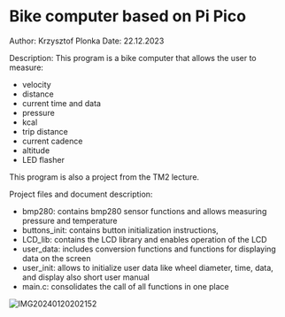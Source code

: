# Bike computer based on Pi Pico
Author: Krzysztof Plonka
Date: 22.12.2023

Description:
This program is a bike computer that allows the user to measure:
- velocity
- distance
- current time and data 
- pressure
- kcal
- trip distance
- current cadence
- altitude
- LED flasher

This program is also a project from the TM2 lecture.

Project files and document description:
- bmp280: contains bmp280 sensor functions and allows measuring pressure and temperature
- buttons_init: contains button initialization instructions, 
- LCD_lib: contains the LCD library and enables operation of the LCD
- user_data: includes conversion functions and functions for displaying data on the screen
- user_init: allows to initialize user data like wheel diameter, time, data, and display also short user manual
- main.c: consolidates the call of all functions in one place 

![IMG20240120202152](https://github.com/Devraux/bike-computer/assets/121176761/6c118965-2625-4235-888f-c1ec9f165201)


